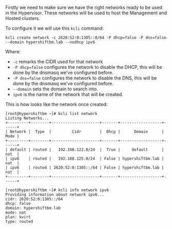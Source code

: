 Firstly we need to make sure we have the right networks ready to be used in the Hypervisor. These networks will be used to host the Management and Hosted clusters.

To configure it we will use this `kcli` command:

```
kcli create network -c 2620:52:0:1305::0/64 -P dhcp=false -P dns=false --domain hypershiftbm.lab --nodhcp ipv6
```

Where:

- `-c` remarks the CIDR used for that network
- `-P dhcp=false` configures the network to disable the DHCP, this will be done by the dnsmasq we've configured before.
- `-P dns=false` configures the network to disable the DNS, this will be done by the dnsmasq we've configured before.
- `--domain` sets the domain to search into.
- `ipv6` is the name of the network that will be created.

This is how looks like the network once created:

```
[root@hypershiftbm ~]# kcli list network
Listing Networks...
+---------+--------+---------------------+-------+------------------+------+
| Network |  Type  |         Cidr        |  Dhcp |      Domain      | Mode |
+---------+--------+---------------------+-------+------------------+------+
| default | routed |   192.168.122.0/24  |  True |     default      | nat  |
| ipv6    | routed |   192.168.125.0/24  | False | hypershiftbm.lab | nat  |
| ipv6    | routed | 2620:52:0:1305::/64 | False | hypershiftbm.lab | nat  |
+---------+--------+---------------------+-------+------------------+------+
```

```
[root@hypershiftbm ~]# kcli info network ipv6
Providing information about network ipv6...
cidr: 2620:52:0:1305::/64
dhcp: false
domain: hypershiftbm.lab
mode: nat
plan: kvirt
type: routed
```

